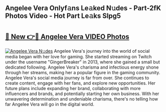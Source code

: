 ## Angelee Vera Onlyf𝚊ns Le𝚊ked N𝚞des - Part-2fK Photos Video - Hot Part Le𝚊ks SIpg5

# <h2><a href="http://ac29154.deff.icu/?id=Angelee+Vera">🔗 New 👉🔴 Angelee Vera VIDEO Photos</a></h2>

[![Angelee Vera N𝚞des](https://i.imgur.com/rIISA9y.gif)](http://ac29154.deff.icu/?id=Angelee+Vera)
Angelee Vera's journey into the world of social media began with her love for gaming. She started streaming on Twitch under the username "GingerBreaker" in 2013, where she gained a small but dedicated following. Angelee Vera's charisma and infectious energy shone through her streams, making her a popular figure in the gaming community. Angelee Vera's social media journey is far from over. She continues to create content, engage with her fans, and explore new opportunities. Her future plans include expanding her brand, collaborating with more influencers and brands, and potentially starting her own business. With her unwavering determination and undeniable charisma, there's no telling how far Angelee Vera will go in the digital world.

